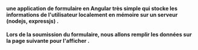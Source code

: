 #### une application de formulaire en Angular très simple qui stocke les informations de l'utilisateur localement en mémoire sur un serveur (nodejs, expressjs) .
#### Lors de la soumission du formulaire, nous allons remplir les données sur la page suivante pour l'afficher .
